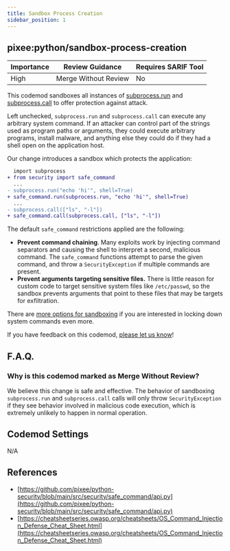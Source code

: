 ```yaml
---
title: Sandbox Process Creation
sidebar_position: 1
---
```


## pixee:python/sandbox-process-creation

| Importance | Review Guidance            | Requires SARIF Tool |
|------------|----------------------------|---------------------|
| High       | Merge Without Review | No                  |

This codemod sandboxes all instances of [subprocess.run](https://docs.python.org/3/library/subprocess.html#subprocess.run) and [subprocess.call](https://docs.python.org/3/library/subprocess.html#subprocess.call) to offer protection against attack.

Left unchecked, `subprocess.run` and `subprocess.call` can execute any arbitrary system command. If an attacker can control part of the strings used as program paths or arguments, they could execute arbitrary programs, install malware, and anything else they could do if they had a shell open on the application host.

Our change introduces a sandbox which protects the application:

```diff
  import subprocess
+ from security import safe_command
  ...
- subprocess.run("echo 'hi'", shell=True)
+ safe_command.run(subprocess.run, "echo 'hi'", shell=True)
  ...
- subprocess.call(["ls", "-l"])
+ safe_command.call(subprocess.call, ["ls", "-l"])
```

The default `safe_command` restrictions applied are the following:
* **Prevent command chaining**. Many exploits work by injecting command separators and causing the shell to interpret a second, malicious command. The `safe_command` functions attempt to parse the given command, and throw a `SecurityException` if multiple commands are present.
* **Prevent arguments targeting sensitive files.** There is little reason for custom code to target sensitive system files like `/etc/passwd`, so the sandbox prevents arguments that point to these files that may be targets for exfiltration.

There are [more options for sandboxing](https://github.com/pixee/python-security/blob/main/src/security/safe_command/api.py#L5) if you are interested in locking down system commands even more.

If you have feedback on this codemod, [please let us know](mailto:feedback@pixee.ai)!

## F.A.Q.

### Why is this codemod marked as Merge Without Review?

We believe this change is safe and effective. The behavior of sandboxing `subprocess.run` and `subprocess.call` calls will only throw `SecurityException` if they see behavior involved in malicious code execution, which is extremely unlikely to happen in normal operation.

## Codemod Settings

N/A

## References

* [https://github.com/pixee/python-security/blob/main/src/security/safe_command/api.py](https://github.com/pixee/python-security/blob/main/src/security/safe_command/api.py)
* [https://cheatsheetseries.owasp.org/cheatsheets/OS_Command_Injection_Defense_Cheat_Sheet.html](https://cheatsheetseries.owasp.org/cheatsheets/OS_Command_Injection_Defense_Cheat_Sheet.html)
